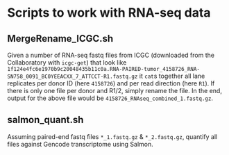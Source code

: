 # Scripts to work with RNA-seq data

## MergeRename_ICGC.sh
Given a number of RNA-seq fastq files from ICGC (downloaded from the Collaboratory with `icgc-get`) that look like
`1f124e4fc6e1970b9c20048435b11c0a.RNA-PAIRED-tumor_4158726_RNA-SN758_0091_BC0YEEACXX_7_ATTCCT-R1.fastq.gz`
it `cat`s together all lane replicates per donor ID (here `4158726`) and per read direction (here `R1`).
If there is only one file per donor and R1/2, simply rename the file. In the end, output for the above file would be
`4158726_RNAseq_combined_1.fastq.gz`.

## salmon_quant.sh
Assuming paired-end fastq files `*_1.fastq.gz` & `*_2.fastq.gz`, quantify all files against Gencode transcriptome using Salmon.
